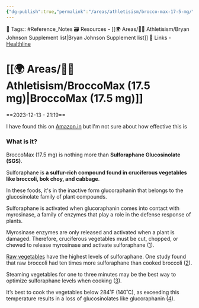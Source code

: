 ```yaml
---
{"dg-publish":true,"permalink":"/areas/athletisism/brocco-max-17-5-mg/","dgPassFrontmatter":true,"noteIcon":"3","created":"2023-12-13T21:19:40.766+05:30","updated":"2023-12-13T22:01:24.654+05:30"}
---
```


🧶 Tags:: #Reference_Notes 
🗃 Resources - [[🌍 Areas/💪🏼 Athletisism/Bryan Johnson Supplement list\|Bryan Johnson Supplement list]]
🔗 Links - [Healthline](https://www.healthline.com/nutrition/sulforaphane#what-it-is)
# [[🌍 Areas/💪🏼 Athletisism/BroccoMax (17.5 mg)\|BroccoMax (17.5 mg)]]
==2023-12-13 - 21:19==

I have found this on [Amazon.in](https://www.amazon.in/Sulforaphane-Extract-Powder-100gm-Natural-Organic/dp/B0BKVXN7VB/ref=sr_1_32?crid=343UAX28YH805&keywords=Sulforaphane&qid=1702482498&sprefix=sulforaphane+%2Caps%2C300&sr=8-32) but I'm not sure about how effective this is
### What is it?
BroccoMax (17.5 mg) is nothing more than **Sulforaphane Glucosinolate (SGS)**.

Sulforaphane is **a sulfur-rich compound found in cruciferous vegetables like broccoli, bok choy, and cabbage**.

In these foods, it's in the inactive form glucoraphanin that belongs to the glucosinolate family of plant compounds.

Sulforaphane is activated when glucoraphanin comes into contact with myrosinase, a family of enzymes that play a role in the defense response of plants.

Myrosinase enzymes are only released and activated when a plant is damaged. Therefore, cruciferous vegetables must be cut, chopped, or chewed to release myrosinase and activate sulforaphane ([1](https://www.ncbi.nlm.nih.gov/pubmed/21194251)).

[Raw vegetables](https://www.healthline.com/nutrition/raw-food-vs-cooked-food) have the highest levels of sulforaphane. One study found that raw broccoli had ten times more sulforaphane than cooked broccoli ([2](https://www.ncbi.nlm.nih.gov/pubmed/18950181)).

Steaming vegetables for one to three minutes may be the best way to optimize sulforaphane levels when cooking ([3](https://www.ncbi.nlm.nih.gov/pubmed/22471240)).

It’s best to cook the vegetables below 284˚F (140˚C), as exceeding this temperature results in a loss of glucosinolates like glucoraphanin ([4](https://www.ncbi.nlm.nih.gov/pmc/articles/PMC2722699/)).